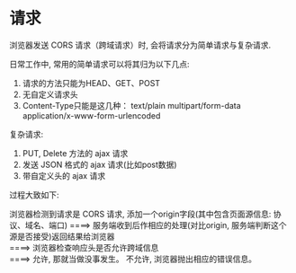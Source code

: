# 请求
浏览器发送 CORS 请求（跨域请求）时, 会将请求分为简单请求与复杂请求.

日常工作中, 常用的简单请求可以将其归为以下几点:

1. 请求的方法只能为HEAD、GET、POST
2. 无自定义请求头
3. Content-Type只能是这几种：
   text/plain
   multipart/form-data
   application/x-www-form-urlencoded
   

复杂请求:

1. PUT, Delete 方法的 ajax 请求
2. 发送 JSON 格式的 ajax 请求(比如post数据)
3. 带自定义头的 ajax 请求
   
过程大致如下:

浏览器检测到请求是 CORS 请求, 添加一个origin字段(其中包含页面源信息: 协议、域名、端口) 
====> 服务端收到后作相应的处理(对比origin, 服务端判断这个源是否接受)返回结果给浏览器  
====> 浏览器检查响应头是否允许跨域信息  
====> 允许, 那就当做没事发生。
不允许, 浏览器抛出相应的错误信息。
